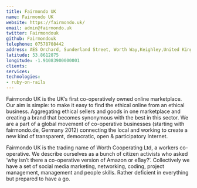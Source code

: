 ```yaml
---
title: Fairmondo UK
name: Fairmondo UK
website: https://fairmondo.uk/
email: admin@fairmondo.uk
twitter: Fairmondouk
github: Fairmondouk
telephone: 07578708442
address: AES Orchard, Sunderland Street, Worth Way,Keighley,United Kingdom,BD21 5LE
latitude: 53.8612875
longitude: -1.91083900000001
clients:
services:
technologies:
- ruby-on-rails
---
```


Fairmondo UK is the UK’s first co-operatively owned online marketplace. Our aim is simple: to make it easy to find the ethical online from an ethical business. Aggregating ethical sellers and goods in one marketplace and creating a brand that becomes synonymous with the best in this sector. We are a part of a global movement of co-operative businesses (starting with fairmondo.de, Germany 2012) connecting the local and working to create a new kind of transparent, democratic, open & participatory Internet.

Fairmondo UK is the trading name of Worth Cooperating Ltd, a workers co-operative. We describe ourselves as a bunch of citizen activists who asked ‘why isn’t there a co-operative version of Amazon or eBay?’. Collectively we have a set of social media marketing, networking, coding, project management, management and people skills. Rather deficient in everything but prepared to have a go.
